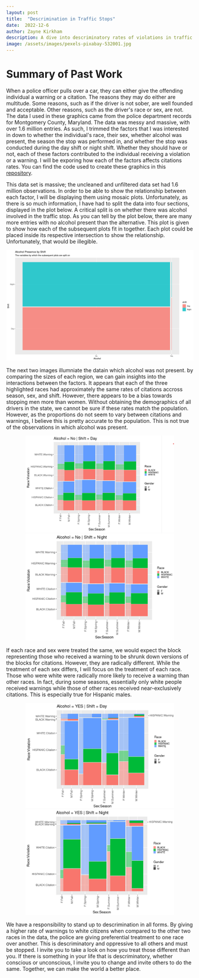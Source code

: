 ```yaml
---
layout: post
title:  "Descrimination in Traffic Stops"
date:  2022-12-6
author: Zayne Kirkham
description: A dive into descriminatory rates of violations in traffic stops
image: /assets/images/pexels-pixabay-532001.jpg
---
```


# Summary of Past Work
When a police officer pulls over a car, they can either give the offending individual a warning or a citation. The reasons they may do either are multitude. Some reasons, such as if the driver is not sober, are well founded and acceptable. Other reasons, such as the driver's race or sex, are not. The data I used in these graphics came from the police department records for Montgomery County, Maryland. The data was messy and massive, with over 1.6 million entries. As such, I trimmed the factors that I was interested in down to whether the individual's race, their sex, whether alcohol was present, the season the stop was performed in, and whether the stop was conducted during the day shift or night shift. Whether they should have or not, each of these factors contributed to the individual receiving a violation or a warning. I will be exporing how each of the factors affects citations rates. You can find the code used to create these graphics in this [repository](https://github.com/zayne-kirkham/386_Data_Story).

This data set is massive; the uncleaned and unfiltered data set had 1.6 million observations. In order to be able to show the relationship between each factor, I will be displaying them using mosaic plots. Unfortunately, as there is so much information, I have had to split the data into four sections, displayed in the plot below. A critical split is on whether there was alcohol involved in the traffic stop. As you can tell by the plot below, there are many more entries with no alcohol present than the alternative. This plot is given to show how each of the subsequent plots fit in together. Each plot could be placed inside its respective intersection to show the relationship. Unfortunately, that would be illegible. 

![FIGURE](https://raw.githubusercontent.com/zayne-kirkham/stat386-projects/main/assets/images/Context%20Plot.png)

The next two images illumniate the datain which alcohol was not present. by comparing the sizes of each region, we can gain insights into the interactions between the factors. It appears that each of the three highlighted races had approximately the same rates of citations accross season, sex, and shift. However, there appears to be a bias towards stopping men more than women. Without obtaining the demographics of all drivers in the state, we cannot be sure if these rates match the population. However, as the proportions do not seem to vary between citations and warnings, I believe this is pretty accurate to the population. This is not true of the observations in which alcohol was present. 


<div align="center">
<img src="https://raw.githubusercontent.com/zayne-kirkham/stat386-projects/main/assets/images/no_alcohol_day.png" alt="" style="width:400px;"/> <img src="https://raw.githubusercontent.com/zayne-kirkham/stat386-projects/main/assets/images/no_alcohol_night.png" alt="" style="width:400px;"/> 
<div align="left">
 

 If each race and sex were treated the same, we would expect the block representing those who received a warning to be shrunk down versions of the blocks for citations. However, they are radically different. While the treatment of each sex differs, I will focus on the treatment of each race. Those who were white were radically more likely to receive a warning than other races. In fact, during some seasons, essentially only white people received warnings while those of other races received near-exclusively citations. This is especially true for Hispanic males.  
 
 
<div align="center">
<img src="https://raw.githubusercontent.com/zayne-kirkham/stat386-projects/main/assets/images/alcohol_day.png" alt="" style="width:400px;"/> <img src="https://raw.githubusercontent.com/zayne-kirkham/stat386-projects/main/assets/images/alcohol_night.png" alt="" style="width:400px;"/> 
<div align="left">
  
 
We have a responsibility to stand up to descrimination in all forms. By giving a higher rate of warnings to white citizens when compared to the other two races in the data, the police are giving preferential treatment to one race over another. This is descriminatory and oppressive to all others and must be stopped. I invite you to take a look on how you treat those different than you. If there is something in your life that is descriminatory, whether conscious or unconscious, I invite you to change and invite others to do the same. Together, we can make the world a better place. 
  
